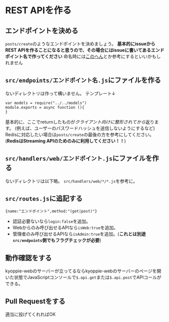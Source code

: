 # REST APIを作る

## エンドポイントを決める
`posts/create`のようなエンドポイントを決めましょう。
**基本的にissueからREST APIを作ることになると思うので、その場合にはissueに書いてあるエンドポイント名で作ってください**
命名時には[このへん](https://github.com/kyoppie/kyoppie-api/blob/master/src/routes.js)とか参考にするといいかもしれません

## `src/endpoints/エンドポイント名.js`にファイルを作る
ないディレクトリは作って構いません。
テンプレート↓
```
var models = require("../../models")
module.exports = async function (){
}
```
基本的に、ここでreturnしたものが*クライアント向けに整形されてから*返ります。
(例えば、ユーザーのパスワードハッシュを送信しないようにするなど)
Redisに対応したい場合は`posts/create`の最後の方を参考にしてください。(**RedisはStreaming APIのためのみに利用してください！！**)

## `src/handlers/web/エンドポイント.js`にファイルを作る
ないディレクトリは以下略。
`src/handlers/web/*/*.js`を参考に。

## `src/routes.js`に追記する
`{name:"エンドポイント",method:"(get|post)"}`
- 認証必要ないなら`login:false`を追加。
- Webからのみ呼び出せるAPIなら`isWeb:true`を追加。
- 管理者のみ呼び出せるAPIなら`isAdmin:true`を追加。(**これとは別途`src/endpoints`側でもフラグチェックが必要**)

## 動作確認をする
kyoppie-webのサーバーが立ってるならkyoppie-webのサーバーのページを開いた状態でJavaScriptコンソールで`$.api.get`または`$.api.post`でAPIコールができる。

## Pull Requestをする
適当に投げてくれればOK
